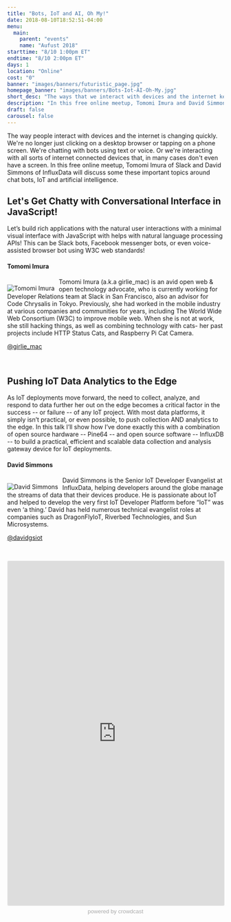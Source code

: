 ```yaml
---
title: "Bots, IoT and AI, Oh My!"
date: 2018-08-10T18:52:51-04:00
menu:
  main:
    parent: "events"
    name: "Aufust 2018"
starttime: "8/10 1:00pm ET"
endtime: "8/10 2:00pm ET"
days: 1
location: "Online"
cost: "0"
banner: "images/banners/futuristic_page.jpg"
homepage_banner: "images/banners/Bots-Iot-AI-Oh-My.jpg"
short_desc: "The ways that we interact with devices and the internet keeps changing."
description: "In this free online meetup, Tomomi Imura and David Simmons explore new ways of interacting with devices and the internet such as chat bots and the internet of things."
draft: false
carousel: false
---
```


The way people interact with devices and the internet is changing quickly. We're no longer just clicking on a desktop browser or tapping on a phone screen. We're chatting with bots using text or voice. Or we're interacting with all sorts of internet connected devices that, in many cases don't even have a screen. In this free online meetup, Tomomi Imura of Slack and David Simmons of InfluxData will discuss some these important topics around chat bots, IoT and artificial intelligence.

## Let's Get Chatty with Conversational Interface in JavaScript!

Let’s build rich applications with the natural user interactions with a minimal visual interface with JavaScript with helps with natural language processing APIs! This can be Slack bots, Facebook messenger bots, or even voice-assisted browser bot using W3C web standards!

#### Tomomi Imura

<img src="/images/speakers/tomomiimura.jpg" style="float:left;margin-right: 10px;margin-top: 15px;" alt="Tomomi Imura">

Tomomi Imura (a.k.a girlie_mac) is an avid open web & open technology advocate, who is currently working for Developer Relations team at Slack in San Francisco, also an advisor for Code Chrysalis in Tokyo. Previously, she had worked in the mobile industry at various companies and communities for years, including The World Wide Web Consortium (W3C) to improve mobile web. When she is not at work, she still hacking things, as well as combining technology with cats- her past projects include HTTP Status Cats, and Raspberry Pi Cat Camera.

<i class="fa fa-twitter" aria-hidden="true"></i> [@girlie_mac](https://twitter.com/girlie_mac)

<br style="clear:both;">

## Pushing IoT Data Analytics to the Edge

As IoT deployments move forward, the need to collect, analyze, and respond to data further her out on the edge becomes a critical factor in the success -- or failure -- of any IoT project. With most data platforms, it simply isn’t practical, or even possible, to push collection AND analytics to the edge. In this talk I’ll show how I’ve done exactly this with a combination of open source hardware -- Pine64 -- and open source software -- InfluxDB -- to build a practical, efficient and scalable data collection and analysis gateway device for IoT deployments.

#### David Simmons

<img src="/images/speakers/davidsimmons.jpeg" style="float:left;margin-right: 10px;margin-top: 15px;" alt="David Simmons">

David Simmons is the Senior IoT Developer Evangelist at InfluxData, helping developers around the globe manage the streams of data that their devices produce. He is passionate about IoT and helped to develop the very first IoT Developer Platform before “IoT” was even ‘a thing.’ David has held numerous technical evangelist roles at companies such as DragonFlyIoT, Riverbed Technologies, and Sun Microsystems.

<i class="fa fa-twitter" aria-hidden="true"></i> [@davidgsiot](https://twitter.com/davidgsiot)

<br style="clear:both;">

<a name="register"></a>

<iframe width="100%" height="800" frameborder="0" marginheight="0" marginwidth="0" allowtransparency="true" src="https://www.crowdcast.io/e/bots-iot-and-ai-oh-my?navlinks=false&embed=true" style="border: 1px solid #EEE;border-radius:3px;"></iframe><a href="https://www.crowdcast.io/?utm_source=embed&utm_medium=website&utm_campaign=embed" style="color: #aaa; font-family: 'Helvetica', 'Arial', sans-serif;text-decoration: none;display: block;text-align: center;font-size: 13px;padding: 5px 0;">powered by crowdcast</a>